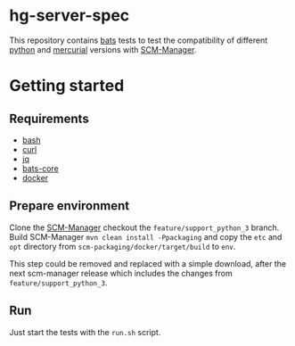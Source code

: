 # hg-server-spec

This repository contains [bats](https://github.com/bats-core/bats-core) tests to test the compatibility of different [python](https://www.python.org/) and [mercurial](https://www.mercurial-scm.org/) versions with [SCM-Manager](https://scm-manager.org).

# Getting started

## Requirements

* [bash](https://www.gnu.org/software/bash/)
* [curl](https://curl.haxx.se/)
* [jq](https://stedolan.github.io/jq/)
* [bats-core](https://github.com/bats-core/bats-core)
* [docker](https://www.docker.com/)

## Prepare environment

Clone the [SCM-Manager](https://github.com/scm-manager/scm-manager) checkout the `feature/support_python_3` branch.
Build SCM-Manager `mvn clean install -Ppackaging` and copy the `etc` and `opt` directory from `scm-packaging/docker/target/build` to `env`.

This step could be removed and replaced with a simple download, after the next scm-manager release which includes the changes from `feature/support_python_3`.

## Run

Just start the tests with the `run.sh` script.
